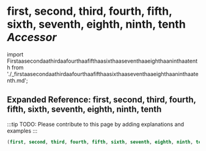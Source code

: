 # **first, second, third, fourth, fifth, sixth, seventh, eighth, ninth, tenth** *Accessor*

import Firstaasecondaathirdaafourthaafifthaasixthaaseventhaaeighthaaninthaatenth from './_firstaasecondaathirdaafourthaafifthaasixthaaseventhaaeighthaaninthaatenth.md';

<Firstaasecondaathirdaafourthaafifthaasixthaaseventhaaeighthaaninthaatenth />

## Expanded Reference: first, second, third, fourth, fifth, sixth, seventh, eighth, ninth, tenth

:::tip
TODO: Please contribute to this page by adding explanations and examples
:::

```lisp
(first, second, third, fourth, fifth, sixth, seventh, eighth, ninth, tenth )
```
